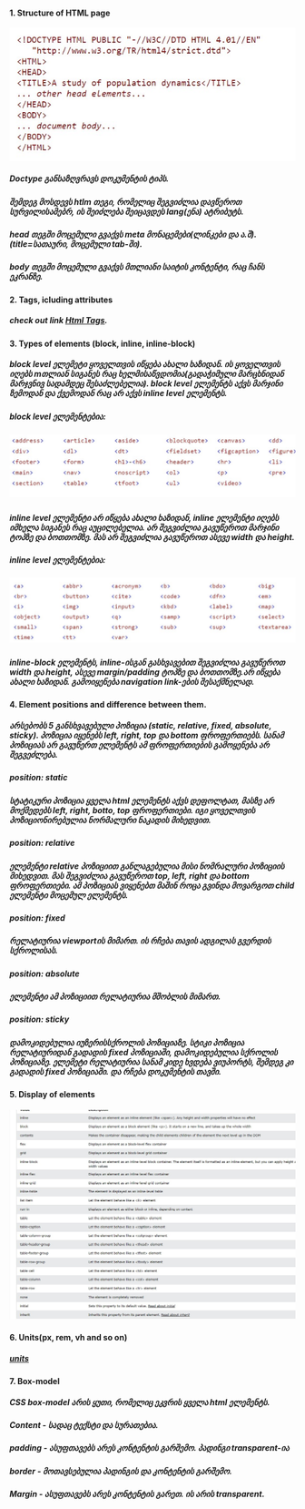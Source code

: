 #### 1. Structure of HTML page

 ![Html structure](../assets/html.jpg)

##### Doctype განსაზღვრავს დოკუმენტის ტიპს.
##### შემდეგ მოსდევს htlm თეგი, რომელიც შეგვიძლია დავწეროთ სურვილისამებრ, ის შეიძლება შეიცავდეს lang(ენა) ატრიბუტს.
##### head თეგში მოცემული გვაქვს meta მონაცემები(ლინკები და ა.შ).(title=სათაური, მოცემული tab-ში).
##### body თეგში მოცემული გვაქვს მთლიანი საიტის კონტენტი, რაც ჩანს ეკრანზე.


#### 2. Tags, icluding attributes
##### check out link [Html Tags](https://www.w3schools.com/tags/).

#### 3. Types of elements (block, inline, inline-block)

##### block level ელემეტი ყოველთვის იწყება ახალი ხაზიდან. ის ყოველთვის იღებს mთლიან სიგანეს რაც ხელმისაწვდომია(გადაჭიმული მარცხნიდან მარჯვნივ სადამდეც შესაძლებელია). block level ელემენტს აქვს მარჯინი ზემოდან და ქვემოდან რაც არ აქვს inline level ელემენტს.
##### block level ელემენტებია: 
##### ![Block level](../assets/block.jpg)

##### inline level ელემენტი არ იწყება ახალი ხაზიდან, inline ელემენტი იღებს იმხელა სიგანეს რაც აუცილებელია. არ შეგვიძლია გავუწეროთ მარჯინი ტოპზე და ბოთთომზე. მას არ შეგვიძლია გავუწეროთ ასევე width და height.
##### inline level ელემენტებია:
##### ![inline](../assets/inline.jpg)

##### inline-block  ელემენტს, inline-ისგან გასხვავებით შეგვიძლია გავუწეროთ width და height, ასევე margin/padding ტოპზე და ბოთთომზე.არ იწყება ახალი ხაზიდან. გამოიყენება navigation link-ების შესაქმნელად.

#### 4. Element positions and difference between them.

##### არსებობს 5 განსხვავებული პოზიცია (static, relative, fixed, absolute, sticky). პოზიცია იყენებს left, right, top და bottom ფროფერთიებს. სანამ პოზიციას არ გავუწერთ ელემენტს ამ ფროფერთიების გამოყენება არ შეგვეძლება.
##### position: static
##### სტატიკური პოზიცია ყველა html ელემენტს აქვს დეფოლტათ, მასზე არ მოქმედებს left, right, botto, top ფროფერთიები. იგი ყოველთვის პოზიციონირებულია ნორმალური ნაკადის მიხედვით.
##### position: relative
##### ელემენტი relative პოზიციით განლაგებულია მისი ნომრალური პოზიციის მიხედვით. მას შეგვიძლია გავუწეროთ top, left, right და bottom ფროფერთიები. ამ პოზიციას ვიყენებთ მაშინ როცა გვინდა მოვარგოთ child ელემენტი მოცემულ ელემენტს.
##### position: fixed
##### რელატიურია viewportის მიმართ. ის რჩება თავის ადგილას გვერდის სქროლისას.
##### position: absolute
##### ელემენტი ამ პოზიციით რელატიურია მშობლის მიმართ.
##### position: sticky
##### დამოკიდებულია იუზერისსქროლის პოზიციაზე. სტიკი პოზიცია რელატიურიდან გადადის fixed პოზიციაში, დამოკიდებულია სქროლის პოზიციაზე. ელემეტი რელატიურია სანამ კიდე ხვდება ვიუპორტს, შემდეგ კი გადადის fixed პოზიციაში. და რჩება დოკუმენტის თავში.

#### 5. Display of elements
![display](../assets/display.jpg)

#### 6. Units(px, rem, vh and so on)
##### [units](https://www.w3schools.com/cssref/css_units.asp)

#### 7. Box-model
##### CSS box-model არის ყუთი, რომელიც ეკვრის ყველა html ელემენტს. 
##### Content - სადაც ტექსტი და სურათებია.
##### padding - ასუფთავებს არეს კონტენტის გარშემო. პადინგი transparent-ია
##### border - მოთავსებულია პადინგის და კონტენტის გარშემო.
##### Margin - ასუფთავებს არეს კონტენტის გარეთ. ის არის transparent.
